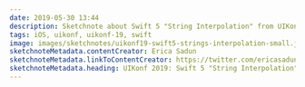 ```yaml
---
date: 2019-05-30 13:44
description: Sketchnote about Swift 5 "String Interpolation" from UIKonf 2019
tags: iOS, uikonf, uikonf-19, swift
image: images/sketchnotes/uikonf19-swift5-strings-interpolation-small.jpg
sketchnoteMetadata.contentCreator: Erica Sadun
sketchnoteMetadata.linkToContentCreator: https://twitter.com/ericasadun
sketchnoteMetadata.heading: UIKonf 2019: Swift 5 "String Interpolation"
---
```


